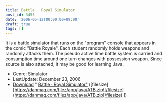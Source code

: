 ```yaml
---
title: Battle · Royal Simulator
post_id: 3453
date: '2006-05-12T00:00:00+09:00'
draft: true
tags: []
---
```


It is a battle simulator that runs on the "program" console that appears in the comic "Battle Royale". Each student randomly holds weapons and randomly attacks them. The pseudo active time battle system is carried and consumption time around one turn changes with possession weapon. Since source is also attached, it may be good for learning Java.

*   Genre: Simulator
*   LastUpdate: December 23, 2006
*   [Download](https://danmaq.com/filez/app/java/ATB.zip) " [Battle · Royal Simulator"](https://danmaq.com/filez/app/java/ATB.zip) (\[filesize\] [https://danmaq.com/filez/app/java/ATB.zip\[/filesize](https://danmaq.com/filez/app/java/ATB.zip[/filesize) \])
